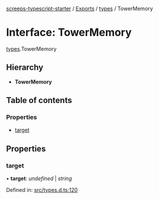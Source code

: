 [screeps-typescript-starter](../README.md) / [Exports](../modules.md) / [types](../modules/types.md) / TowerMemory

# Interface: TowerMemory

[types](../modules/types.md).TowerMemory

## Hierarchy

* **TowerMemory**

## Table of contents

### Properties

- [target](types.towermemory.md#target)

## Properties

### target

• **target**: *undefined* \| *string*

Defined in: [src/types.d.ts:120](https://github.com/Baelyk/screeps/blob/94a340d/src/types.d.ts#L120)
